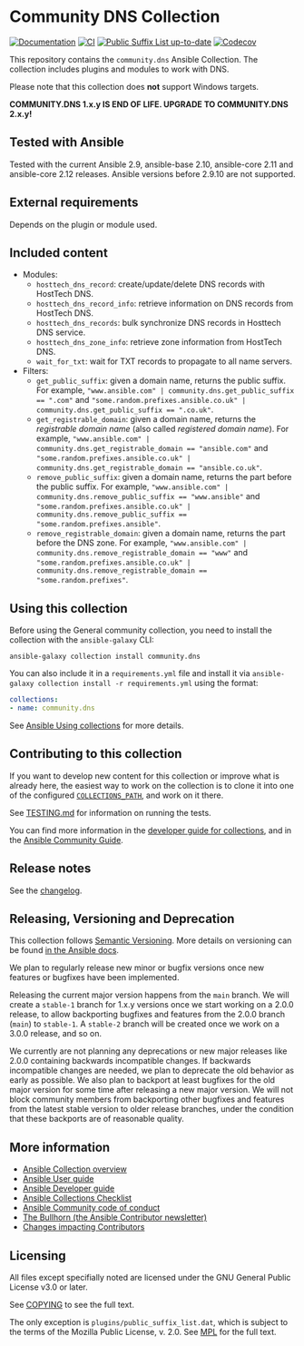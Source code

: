 # Community DNS Collection
[![Documentation](https://img.shields.io/badge/docs-brightgreen.svg)](https://docs.ansible.com/ansible/devel/collections/community/dns/)
[![CI](https://github.com/ansible-collections/community.dns/workflows/CI/badge.svg?event=push)](https://github.com/ansible-collections/community.dns/actions)
[![Public Suffix List up-to-date](https://github.com/ansible-collections/community.dns/workflows/Check%20for%20Public%20Suffix%20List%20updates/badge.svg?branch=main)](https://github.com/ansible-collections/community.dns/actions?query=workflow%3A%22Check+for+Public+Suffix+List+updates%22+branch%3Amain)
[![Codecov](https://img.shields.io/codecov/c/github/ansible-collections/community.dns)](https://codecov.io/gh/ansible-collections/community.dns)

This repository contains the `community.dns` Ansible Collection. The collection includes plugins and modules to work with DNS.

Please note that this collection does **not** support Windows targets.

**COMMUNITY.DNS 1.x.y IS END OF LIFE. UPGRADE TO COMMUNITY.DNS 2.x.y!**

## Tested with Ansible

Tested with the current Ansible 2.9, ansible-base 2.10, ansible-core 2.11 and ansible-core 2.12 releases. Ansible versions before 2.9.10 are not supported.

## External requirements

Depends on the plugin or module used.

## Included content

- Modules:
  - `hosttech_dns_record`: create/update/delete DNS records with HostTech DNS.
  - `hosttech_dns_record_info`: retrieve information on DNS records from HostTech DNS.
  - `hosttech_dns_records`: bulk synchronize DNS records in Hosttech DNS service.
  - `hosttech_dns_zone_info`: retrieve zone information from HostTech DNS.
  - `wait_for_txt`: wait for TXT records to propagate to all name servers.
- Filters:
  - `get_public_suffix`: given a domain name, returns the public suffix. For example, `"www.ansible.com" | community.dns.get_public_suffix == ".com"` and `"some.random.prefixes.ansible.co.uk" | community.dns.get_public_suffix == ".co.uk"`.
  - `get_registrable_domain`: given a domain name, returns the *registrable domain name* (also called *registered domain name*). For example, `"www.ansible.com" | community.dns.get_registrable_domain == "ansible.com"` and `"some.random.prefixes.ansible.co.uk" | community.dns.get_registrable_domain == "ansible.co.uk"`.
  - `remove_public_suffix`: given a domain name, returns the part before the public suffix. For example, `"www.ansible.com" | community.dns.remove_public_suffix == "www.ansible"` and `"some.random.prefixes.ansible.co.uk" | community.dns.remove_public_suffix == "some.random.prefixes.ansible"`.
  - `remove_registrable_domain`: given a domain name, returns the part before the DNS zone. For example, `"www.ansible.com" | community.dns.remove_registrable_domain == "www"` and `"some.random.prefixes.ansible.co.uk" | community.dns.remove_registrable_domain == "some.random.prefixes"`.

## Using this collection

Before using the General community collection, you need to install the collection with the `ansible-galaxy` CLI:

    ansible-galaxy collection install community.dns

You can also include it in a `requirements.yml` file and install it via `ansible-galaxy collection install -r requirements.yml` using the format:

```yaml
collections:
- name: community.dns
```

See [Ansible Using collections](https://docs.ansible.com/ansible/latest/user_guide/collections_using.html) for more details.

## Contributing to this collection

If you want to develop new content for this collection or improve what is already here, the easiest way to work on the collection is to clone it into one of the configured [`COLLECTIONS_PATH`](https://docs.ansible.com/ansible/latest/reference_appendices/config.html#collections-paths), and work on it there.

See [TESTING.md](https://github.com/ansible-collections/community.dns/tree/main/TESTING.md) for information on running the tests.

You can find more information in the [developer guide for collections](https://docs.ansible.com/ansible/devel/dev_guide/developing_collections.html#contributing-to-collections), and in the [Ansible Community Guide](https://docs.ansible.com/ansible/latest/community/index.html).

## Release notes

See the [changelog](https://github.com/ansible-collections/community.dns/tree/main/CHANGELOG.rst).

## Releasing, Versioning and Deprecation

This collection follows [Semantic Versioning](https://semver.org/). More details on versioning can be found [in the Ansible docs](https://docs.ansible.com/ansible/latest/dev_guide/developing_collections.html#collection-versions).

We plan to regularly release new minor or bugfix versions once new features or bugfixes have been implemented.

Releasing the current major version happens from the `main` branch. We will create a `stable-1` branch for 1.x.y versions once we start working on a 2.0.0 release, to allow backporting bugfixes and features from the 2.0.0 branch (`main`) to `stable-1`. A `stable-2` branch will be created once we work on a 3.0.0 release, and so on.

We currently are not planning any deprecations or new major releases like 2.0.0 containing backwards incompatible changes. If backwards incompatible changes are needed, we plan to deprecate the old behavior as early as possible. We also plan to backport at least bugfixes for the old major version for some time after releasing a new major version. We will not block community members from backporting other bugfixes and features from the latest stable version to older release branches, under the condition that these backports are of reasonable quality.

## More information

- [Ansible Collection overview](https://github.com/ansible-collections/overview)
- [Ansible User guide](https://docs.ansible.com/ansible/latest/user_guide/index.html)
- [Ansible Developer guide](https://docs.ansible.com/ansible/latest/dev_guide/index.html)
- [Ansible Collections Checklist](https://github.com/ansible-collections/overview/blob/master/collection_requirements.rst)
- [Ansible Community code of conduct](https://docs.ansible.com/ansible/latest/community/code_of_conduct.html)
- [The Bullhorn (the Ansible Contributor newsletter)](https://us19.campaign-archive.com/home/?u=56d874e027110e35dea0e03c1&id=d6635f5420)
- [Changes impacting Contributors](https://github.com/ansible-collections/overview/issues/45)

## Licensing

All files except specifially noted are licensed under the GNU General Public License v3.0 or later.

See [COPYING](https://www.gnu.org/licenses/gpl-3.0.txt) to see the full text.

The only exception is `plugins/public_suffix_list.dat`, which is subject to the terms of the Mozilla Public License, v. 2.0. See [MPL](https://mozilla.org/MPL/2.0/) for the full text.
